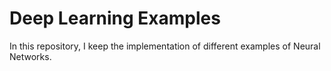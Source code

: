 # Deep Learning Examples
In this repository, I keep the implementation of different examples of Neural Networks.
